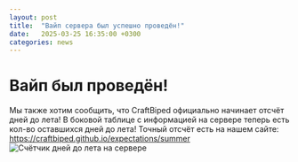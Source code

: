 ```yaml
---
layout: post
title:  "Вайп сервера был успешно проведён!"
date:   2025-03-25 16:35:00 +0300
categories: news
--- 
```

# Вайп был проведён!
Мы также хотим сообщить, что CraftBiped официально начинает отсчёт дней до лета!
В боковой таблице с информацией на сервере теперь есть кол-во оставшихся дней до лета!
Точный отсчёт есть на нашем сайте: https://craftbiped.github.io/expectations/summer
![Счётчик дней до лета на сервере](https://github.com/user-attachments/assets/a9724354-d23e-4ab3-9536-f60563698fc0)
